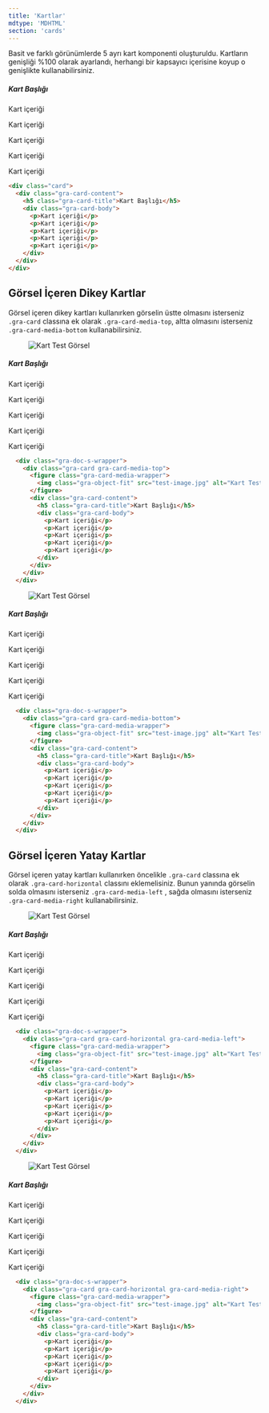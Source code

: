 ```yaml
---
title: 'Kartlar'
mdtype: 'MDHTML'
section: 'cards'
---
```


Basit ve farklı görünümlerde 5 ayrı kart komponenti oluşturuldu. Kartların genişliği %100 olarak ayarlandı, herhangi bir kapsayıcı içerisine koyup o genişlikte kullanabilirsiniz.

<div class="gra-doc-s-wrapper">
  <div class="card">
    <div class="gra-card-content">
      <h5 class="gra-card-title">Kart Başlığı</h5>
      <div class="gra-card-body">
        <p>Kart içeriği</p>
        <p>Kart içeriği</p>
        <p>Kart içeriği</p>
        <p>Kart içeriği</p>
        <p>Kart içeriği</p>
      </div>
    </div>
  </div>
</div>

```html
<div class="card">
  <div class="gra-card-content">
    <h5 class="gra-card-title">Kart Başlığı</h5>
    <div class="gra-card-body">
      <p>Kart içeriği</p>
      <p>Kart içeriği</p>
      <p>Kart içeriği</p>
      <p>Kart içeriği</p>
      <p>Kart içeriği</p>
    </div>
  </div>
</div>
```

## Görsel İçeren Dikey Kartlar

Görsel içeren dikey kartları kullanırken görselin üstte olmasını isterseniz `.gra-card` classına ek olarak `.gra-card-media-top`, altta olmasını isterseniz `.gra-card-media-bottom` kullanabilirsiniz.

<div class="gra-doc-s-wrapper">
  <div class="gra-card gra-card-media-top">
    <figure class="gra-card-media-wrapper">
      <img class="gra-object-fit" src="https://res.cloudinary.com/erenesto/image/upload/v1587131749/wb8kzewydi4y9n9uaidz.jpg" alt="Kart Test Görsel" />
    </figure>
    <div class="gra-card-content">
      <h5 class="gra-card-title">Kart Başlığı</h5>
      <div class="gra-card-body">
        <p>Kart içeriği</p>
        <p>Kart içeriği</p>
        <p>Kart içeriği</p>
        <p>Kart içeriği</p>
        <p>Kart içeriği</p>
      </div>
    </div>
  </div>
</div>


```html
  <div class="gra-doc-s-wrapper">
    <div class="gra-card gra-card-media-top">
      <figure class="gra-card-media-wrapper">
        <img class="gra-object-fit" src="test-image.jpg" alt="Kart Test Görsel" />
      </figure>
      <div class="gra-card-content">
        <h5 class="gra-card-title">Kart Başlığı</h5>
        <div class="gra-card-body">
          <p>Kart içeriği</p>
          <p>Kart içeriği</p>
          <p>Kart içeriği</p>
          <p>Kart içeriği</p>
          <p>Kart içeriği</p>
        </div>
      </div>
    </div>
  </div>
```

<div class="gra-doc-s-wrapper">
  <div class="gra-card gra-card-media-bottom">
    <figure class="gra-card-media-wrapper">
      <img class="gra-object-fit" src="https://res.cloudinary.com/erenesto/image/upload/v1587131749/wb8kzewydi4y9n9uaidz.jpg" alt="Kart Test Görsel" />
    </figure>
    <div class="gra-card-content">
      <h5 class="gra-card-title">Kart Başlığı</h5>
      <div class="gra-card-body">
        <p>Kart içeriği</p>
        <p>Kart içeriği</p>
        <p>Kart içeriği</p>
        <p>Kart içeriği</p>
        <p>Kart içeriği</p>
      </div>
    </div>
  </div>
</div>


```html
  <div class="gra-doc-s-wrapper">
    <div class="gra-card gra-card-media-bottom">
      <figure class="gra-card-media-wrapper">
        <img class="gra-object-fit" src="test-image.jpg" alt="Kart Test Görsel" />
      </figure>
      <div class="gra-card-content">
        <h5 class="gra-card-title">Kart Başlığı</h5>
        <div class="gra-card-body">
          <p>Kart içeriği</p>
          <p>Kart içeriği</p>
          <p>Kart içeriği</p>
          <p>Kart içeriği</p>
          <p>Kart içeriği</p>
        </div>
      </div>
    </div>
  </div>
```

## Görsel İçeren Yatay Kartlar

Görsel içeren yatay kartları kullanırken öncelikle `.gra-card` classına ek olarak `.gra-card-horizontal` classını eklemelisiniz. Bunun yanında görselin solda olmasını isterseniz `.gra-card-media-left` , sağda olmasını isterseniz `.gra-card-media-right` kullanabilirsiniz.

<div class="gra-doc-s-wrapper">
  <div class="gra-card gra-card-horizontal gra-card-media-left">
    <figure class="gra-card-media-wrapper">
      <img class="gra-object-fit" src="https://res.cloudinary.com/erenesto/image/upload/v1587131749/e16fm6knahyvtlnjmhf3.jpg" alt="Kart Test Görsel" />
    </figure>
    <div class="gra-card-content">
      <h5 class="gra-card-title">Kart Başlığı</h5>
      <div class="gra-card-body">
        <p>Kart içeriği</p>
        <p>Kart içeriği</p>
        <p>Kart içeriği</p>
        <p>Kart içeriği</p>
        <p>Kart içeriği</p>
      </div>
    </div>
  </div>
</div>


```html
  <div class="gra-doc-s-wrapper">
    <div class="gra-card gra-card-horizontal gra-card-media-left">
      <figure class="gra-card-media-wrapper">
        <img class="gra-object-fit" src="test-image.jpg" alt="Kart Test Görsel" />
      </figure>
      <div class="gra-card-content">
        <h5 class="gra-card-title">Kart Başlığı</h5>
        <div class="gra-card-body">
          <p>Kart içeriği</p>
          <p>Kart içeriği</p>
          <p>Kart içeriği</p>
          <p>Kart içeriği</p>
          <p>Kart içeriği</p>
        </div>
      </div>
    </div>
  </div>
```

<div class="gra-doc-s-wrapper">
  <div class="gra-card gra-card-horizontal gra-card-media-right">
    <figure class="gra-card-media-wrapper">
      <img class="gra-object-fit" src="https://res.cloudinary.com/erenesto/image/upload/v1587131749/e16fm6knahyvtlnjmhf3.jpg" alt="Kart Test Görsel" />
    </figure>
    <div class="gra-card-content">
      <h5 class="gra-card-title">Kart Başlığı</h5>
      <div class="gra-card-body">
        <p>Kart içeriği</p>
        <p>Kart içeriği</p>
        <p>Kart içeriği</p>
        <p>Kart içeriği</p>
        <p>Kart içeriği</p>
      </div>
    </div>
  </div>
</div>


```html
  <div class="gra-doc-s-wrapper">
    <div class="gra-card gra-card-horizontal gra-card-media-right">
      <figure class="gra-card-media-wrapper">
        <img class="gra-object-fit" src="test-image.jpg" alt="Kart Test Görsel" />
      </figure>
      <div class="gra-card-content">
        <h5 class="gra-card-title">Kart Başlığı</h5>
        <div class="gra-card-body">
          <p>Kart içeriği</p>
          <p>Kart içeriği</p>
          <p>Kart içeriği</p>
          <p>Kart içeriği</p>
          <p>Kart içeriği</p>
        </div>
      </div>
    </div>
  </div>
```